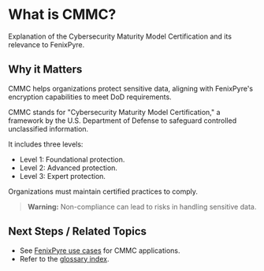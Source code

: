 # What is CMMC?

Explanation of the Cybersecurity Maturity Model Certification and its relevance to FenixPyre.


## Why it Matters
CMMC helps organizations protect sensitive data, aligning with FenixPyre's encryption capabilities to meet DoD requirements.

CMMC stands for "Cybersecurity Maturity Model Certification," a framework by the U.S. Department of Defense to safeguard controlled unclassified information.

It includes three levels:
- Level 1: Foundational protection.
- Level 2: Advanced protection.
- Level 3: Expert protection.

Organizations must maintain certified practices to comply.

> **Warning:** Non-compliance can lead to risks in handling sensitive data.

## Next Steps / Related Topics
- See [FenixPyre use cases](/08-use-cases/index.md) for CMMC applications.
- Refer to the [glossary index](/11-references-&-glossary/index.md).